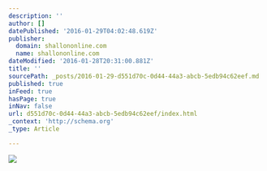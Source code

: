 ```yaml
---
description: ''
author: []
datePublished: '2016-01-29T04:02:48.619Z'
publisher:
  domain: shallononline.com
  name: shallononline.com
dateModified: '2016-01-28T20:31:00.881Z'
title: ''
sourcePath: _posts/2016-01-29-d551d70c-0d44-44a3-abcb-5edb94c62eef.md
published: true
inFeed: true
hasPage: true
inNav: false
url: d551d70c-0d44-44a3-abcb-5edb94c62eef/index.html
_context: 'http://schema.org'
_type: Article

---
```

![](http://shallononline.com/wp-content/uploads/2015/01/g42-1024x768.jpg)